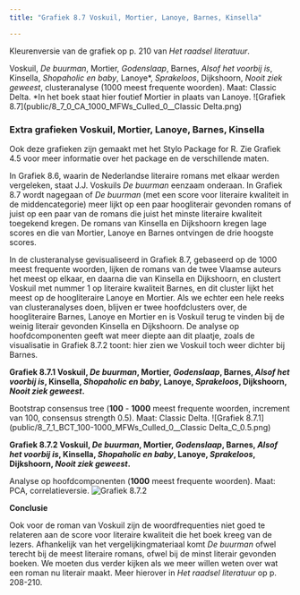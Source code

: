 ```yaml
---
title: "Grafiek 8.7 Voskuil, Mortier, Lanoye, Barnes, Kinsella"

---
```


Kleurenversie van de grafiek op p. 210 van *Het raadsel literatuur*.

Voskuil, *De buurman*, Mortier, *Godenslaap*, Barnes, *Alsof het voorbij is*, Kinsella, *Shopaholic en baby*, Lanoye*, *Sprakeloos*, Dijkshoorn, *Nooit ziek geweest*, clusteranalyse (1000 meest frequente woorden). Maat: Classic Delta.
*In het boek staat hier foutief Mortier in plaats van Lanoye.
![Grafiek 8.7](public/8_7_0_CA_1000_MFWs_Culled_0__Classic Delta.png)

### **Extra grafieken Voskuil, Mortier, Lanoye, Barnes, Kinsella**

Ook deze grafieken zijn gemaakt met het Stylo Package for R. Zie  Grafiek 4.5 voor meer informatie over het package en de verschillende maten.

In Grafiek 8.6, waarin de Nederlandse literaire romans met elkaar werden vergeleken, staat J.J. Voskuils *De buurman* eenzaam onderaan. In Grafiek 8.7 wordt nagegaan of *De buurman* (met een score voor literaire kwaliteit in de middencategorie) meer lijkt op een paar hoogliterair gevonden romans of juist op een paar van de romans die juist het minste literaire kwaliteit toegekend kregen. De romans van Kinsella en Dijkshoorn kregen lage scores en die van Mortier, Lanoye en Barnes ontvingen de drie hoogste scores.

In de clusteranalyse gevisualiseerd in Grafiek 8.7, gebaseerd op de 1000 meest frequente woorden, lijken de romans van de twee Vlaamse auteurs het meest op elkaar, en daarna die van Kinsella en Dijkshoorn, en clustert Voskuil met nummer 1 op literaire kwaliteit Barnes, en dit cluster lijkt het meest op de hoogliteraire Lanoye en Mortier. Als we echter een hele reeks van clusteranalyses doen, blijven er twee hoofdclusters over, de hoogliteraire Barnes, Lanoye en Mortier en is Voskuil terug te vinden bij de weinig literair gevonden Kinsella en Dijkshoorn. De analyse op hoofdcomponenten geeft wat meer diepte aan dit plaatje, zoals de visualisatie in Grafiek 8.7.2 toont: hier zien we Voskuil toch weer dichter bij Barnes.

**Grafiek 8.7.1 Voskuil, *De buurman*, Mortier, *Godenslaap*, Barnes, *Alsof het voorbij is*, Kinsella, *Shopaholic en baby*, Lanoye, *Sprakeloos*, Dijkshoorn, *Nooit ziek geweest*.**

Bootstrap consensus tree (**100** - **1000** meest frequente woorden, increment van 100, consensus strength 0.5). Maat: Classic Delta.
![Grafiek 8.7.1](public/8_7_1_BCT_100-1000_MFWs_Culled_0__Classic Delta_C_0.5.png)

**Grafiek 8.7.2 Voskuil, *De buurman*, Mortier, *Godenslaap*, Barnes, *Alsof het voorbij is*, Kinsella, *Shopaholic en baby*, Lanoye, *Sprakeloos*, Dijkshoorn, *Nooit ziek geweest*.**

Analyse op hoofdcomponenten (**1000** meest frequente woorden). Maat: PCA, correlatieversie.
![Grafiek 8.7.2](public/8_7_2_PCA_1000_MFWs_Culled_0__PCA__corr.png)


**Conclusie**

Ook voor de roman van Voskuil zijn de woordfrequenties niet goed te relateren aan de score voor literaire kwaliteit die het boek kreeg van de lezers. Afhankelijk van het vergelijkingmateriaal komt *De buurman* ofwel terecht bij de meest literaire romans, ofwel bij de minst literair gevonden boeken. We moeten dus verder kijken als we meer willen weten over wat een roman nu literair maakt. Meer hierover in *Het raadsel literatuur* op p. 208-210.

<!-- **Hoe zijn de metingen te repliceren?**
VOORBEELDQUERY HIER! -->

